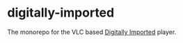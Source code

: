# digitally-imported

The monorepo for the VLC based [Digitally Imported](https://www.di.fm/) player.
